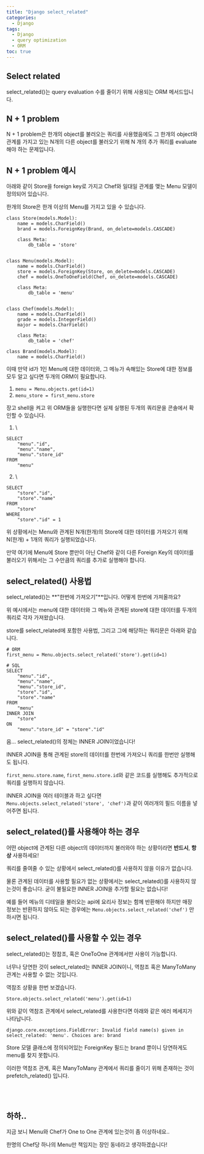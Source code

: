 ```yaml
---
title: "Django select_related"
categories:
  - Django
tags:
  - Django
  - query optimization
  - ORM
toc: true
---
```


## Select related

select_related()는 query evaluation 수를 줄이기 위해 사용되는 ORM 메서드입니다.


## N + 1 problem

N + 1 problem은 한개의 object를 불러오는 쿼리를 사용했음에도 그 한개의 object와 관계를 가지고 있는 N개의 다른 object를 불러오기 위해
N 개의 추가 쿼리를 evaluate 해야 하는 문제입니다.

## N + 1 problem 예시

아래와 같이 Store을 foreign key로 가지고 Chef와 일대일 관계를 맺는 Menu 모델이 정의되어 있습니다.

한개의 Store은 한개 이상의 Menu를 가지고 있을 수 있습니다.

```
class Store(models.Model):
    name = models.CharField()
    brand = models.ForeignKey(Brand, on_delete=models.CASCADE)

    class Meta:
        db_table = 'store'


class Menu(models.Model):
    name = models.CharField()
    store = models.ForeignKey(Store, on_delete=models.CASCADE)
    chef = models.OneToOneField(Chef, on_delete=models.CASCADE)

    class Meta:
        db_table = 'menu'


class Chef(models.Model):
    name = models.CharField()
    grade = models.IntegerField()
    major = models.CharField()

    class Meta:
        db_table = 'chef'

class Brand(models.Model):
    name = models.CharField()
```

이때 만약 id가 1인 Menu에 대한 데이터와, 그 메뉴가 속해있는 Store에 대한 정보를 모두 알고 싶다면 두개의 ORM이 필요합니다.

1. `menu = Menu.objects.get(id=1)`
2. `menu_store = first_menu.store`

장고 shell을 켜고 위 ORM들을 실행한다면 실제 실행된 두개의 쿼리문을 콘솔에서 확인할 수 있습니다.

1. \
```
SELECT
    "menu"."id",
    "menu"."name",
    "menu"."store_id"
FROM
    "menu"
```
2. \
```
SELECT
    "store"."id",
    "store"."name"
FROM
    "store"
WHERE
    "store"."id" = 1
```

위 상황에서는 Menu와 관계된 N개(한개)의 Store에 대한 데이터를 가져오기 위해 N(한개) + 1개의 쿼리가 실행되었습니다.

만약 여기에 Menu에 Store 뿐만이 아닌 Chef와 같이 다른 Foreign Key의 데이터를 불러오기 위해서는 그 수만큼의 쿼리를 추가로 실행해야 합니다.

## select_related() 사용법

select_related()는 **"한번에 가져오기"**입니다. 어떻게 한번에 가져올까요?

위 예시에서는 menu에 대한 데이터와 그 메뉴와 관계된 store에 대한 데이터를 두개의 쿼리로 각자 가져왔습니다.

store를 select_related에 포함한 사용법, 그리고 그에 해당하는 쿼리문은 아래와 같습니다.

```
# ORM
first_menu = Menu.objects.select_related('store').get(id=1)

# SQL
SELECT
    "menu"."id",
    "menu"."name",
    "menu"."store_id",
    "store"."id",
    "store"."name"
FROM
    "menu"
INNER JOIN
    "store"
ON
    "menu"."store_id" = "store"."id"
```

음... select_related()의 정체는 INNER JOIN이었습니다!

INNER JOIN을 통해 관계된 store의 데이터를 한번에 가져오니 쿼리를 한번만 실행해도 됩니다.

`first_menu.store.name`, `first_menu.store.id`와 같은 코드를 실행해도 추가적으로 쿼리를 실행하지 않습니다.

INNER JOIN을 여러 테이블과 하고 싶다면 `Menu.objects.select_related('store', 'chef')`과 같이 여러개의 필드 이름을 넣어주면 됩니다.

## select_related()를 사용해야 하는 경우

어떤 object에 관계된 다른 object의 데이터까지 불러와야 하는 상황이라면 **반드시**, **항상** 사용하세요!

쿼리를 줄여줄 수 있는 상황에서 select_related()를 사용하지 않을 이유가 없습니다.

물론 관계된 데이터를 사용할 필요가 없는 상황에서는 select_related()를 사용하지 않는것이 좋습니다. 굳이 불필요한 INNER JOIN을 추가할 필요는 없습니다!

예를 들어 메뉴의 디테일을 불러오는 api에 요리사 정보는 함께 반환해야 하지만 매장 정보는 반환하지 않아도 되는 경우에는
`Menu.objects.select_related('chef')` 만 하시면 됩니다.

## select_related()를 사용할 수 있는 경우

select_related()는 정참조, 혹은 OneToOne 관계에서만 사용이 가능합니다.

너무나 당연한 것이 select_related는 INNER JOIN이니, 역참조 혹은 ManyToMany 관계는 사용할 수 없는 것입니다.

역참조 상황을 한번 보겠습니다.

`Store.objects.select_related('menu').get(id=1)`

위와 같이 역참조 관계에서 select_related를 사용한다면 아래와 같은 에러 메세지가 나타납니다.

`django.core.exceptions.FieldError: Invalid field name(s) given in select_related: 'menu'. Choices are: brand`

Store 모델 클래스에 정의되어있는 ForeignKey 필드는 brand 뿐이니 당연하게도 menu를 찾지 못합니다.

이러한 역참조 관계, 혹은 ManyToMany 관계에서 쿼리를 줄이기 위해 존재하는 것이 prefetch_related() 입니다.
<br>
<br>
<br>
<br>

## 하하..

지금 보니 Menu와 Chef가 One to One 관계에 있는것이 좀 이상하네요..

한명의 Chef당 하나의 Menu만 책임지는 장인 동네라고 생각하겠습니다!